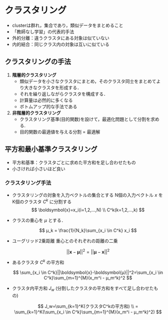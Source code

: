 # クラスタリング

* clusterは群れ，集合であり，類似データをまとめること
* 「教師なし学習」の代表的手法
* 外的分離：違うクラスタにある対象は似ていない
* 内的結合：同じクラス内の対象は互いに似ている



## クラスタリングの手法

1. **階層的クラスタリング**
   * 類似データを小さなクラスタにまとめ，そのクラスタ同士をまとめてより大きなクラスタを形成する．
   * それを繰り返しながらクラスタを構成する．
   * 計算量は必然的に多くなる
   * ボトムアップ的な手法である
2. **非階層的クラスタリング**
   * クラスタリング基準(目的関数)を設けて，最適化問題として分割を求める.
   * 目的関数の最適値を与える分割 = 最適解



## 平方和最小基準クラスタリング

* 平方和基準：クラスタごとに求めた平方和を足し合わせたもの
* 小さければ小さいほど良い



### クラスタリング手法

* クラスタリングの対象を入力ベクトルの集合とする
  N個の入力ベクトル $x$ をK個のクラスタ $C^k$ に分割する
  $$
  \boldsymbol{x}=x_i(i=1,2,...,N) \\
  C^k(k=1,2,...,k)
  $$
  
* クラスの重心を $μ$ とする．
  
  $$
  μ_k = \frac{1}{N_k}\sum_{x_i \in C^k} x_i
  $$

* ユーグリッド2乗距離
  重心とのそれぞれの距離の二乗
  
  $$
  ||\boldsymbol{x}-\boldsymbol{μ}||^2=||\boldsymbol{μ}-\boldsymbol{x}||^2
  $$

* あるクラスタ $C^k$ の平方和
  
  $$
  \sum_{x_i \in C^k}||\boldsymbol{x}-\boldsymbol{μ}||^2=\sum_{x_i \in C^k}\sum_{m=1}^{M}(x_m^i - μ_m^k)^2
  $$

* クラスタ内平方和 $J_w$ (分割したクラスタの平方和をすべて足し合わせたもの)

  $$
  J_w=\sum_{k=1}^K(クラスタC^kの平方和) \\
  = \sum_{k=1}^K(\sum_{x_i \in C^k}\sum_{m=1}^{M}(x_m^i - μ_m^k)^2)
  $$
  
